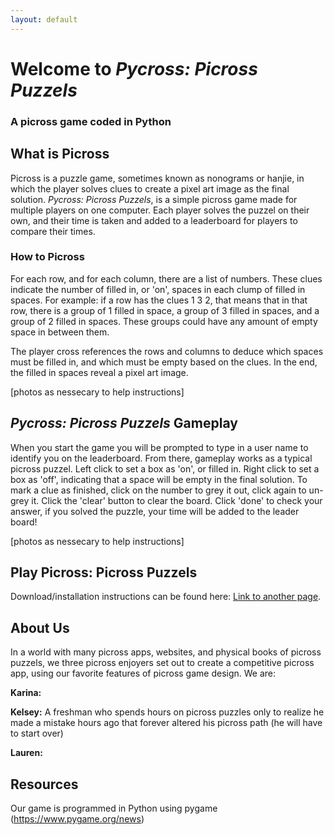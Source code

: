 ```yaml
---
layout: default
---
```


# Welcome to _Pycross: Picross Puzzels_
### A picross game coded in Python

## What is Picross
Picross is a puzzle game, sometimes known as nonograms or hanjie, in which the player solves clues to create a pixel art image as the final solution. _Pycross: Picross Puzzels_, is a simple picross game made for multiple players on one computer. Each player solves the puzzel on their own, and their time is taken and added to a leaderboard for players to compare their times.
### How to Picross
For each row, and for each column, there are a list of numbers. These clues indicate the number of filled in, or 'on', spaces in each clump of filled in spaces. For example: if a row has the clues 1 3 2, that means that in that row, there is a group of 1 filled in space, a group of 3 filled in spaces, and a group of 2 filled in spaces. These groups could have any amount of empty space in between them.

The player cross references the rows and columns to deduce which spaces must be filled in, and which must be empty based on the clues. In the end, the filled in spaces reveal a pixel art image.

[photos as nessecary to help instructions]

## _Pycross: Picross Puzzels_ Gameplay
When you start the game you will be prompted to type in a user name to identify you on the leaderboard. From there, gameplay works as a typical picross puzzel. Left click to set a box as 'on', or filled in. Right click to set a box as 'off', indicating that a space will be empty in the final solution. To mark a clue as finished, click on the number to grey it out, click again to un-grey it. Click the 'clear' button to clear the board. Click 'done' to check your answer, if you solved the puzzle, your time will be added to the leader board!

[photos as nessecary to help instructions]

## Play Picross: Picross Puzzels
Download/installation instructions can be found here:
[Link to another page](./another-page.html).

## About Us
In a world with many picross apps, websites, and physical books of picross puzzels, we three picross enjoyers set out to create a competitive picross app, using our favorite features of picross game design. We are:

**Karina:**

**Kelsey:** A freshman who spends hours on picross puzzles only to realize he made a mistake hours ago that forever altered his picross path (he will have to start over)

**Lauren:**

## Resources
Our game is programmed in Python using pygame (https://www.pygame.org/news)
